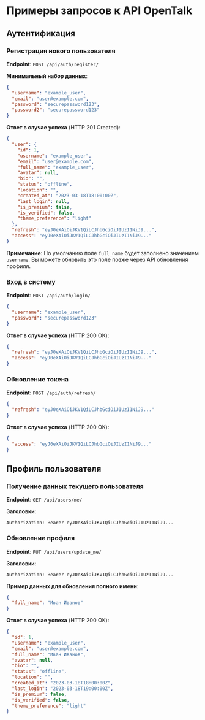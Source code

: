 # Примеры запросов к API OpenTalk

## Аутентификация

### Регистрация нового пользователя

**Endpoint**: `POST /api/auth/register/`

**Минимальный набор данных**:
```json
{
  "username": "example_user",
  "email": "user@example.com",
  "password": "securepassword123",
  "password2": "securepassword123"
}
```

**Ответ в случае успеха** (HTTP 201 Created):
```json
{
  "user": {
    "id": 1,
    "username": "example_user",
    "email": "user@example.com",
    "full_name": "example_user",
    "avatar": null,
    "bio": "",
    "status": "offline",
    "location": "",
    "created_at": "2023-03-18T18:00:00Z",
    "last_login": null,
    "is_premium": false,
    "is_verified": false,
    "theme_preference": "light"
  },
  "refresh": "eyJ0eXAiOiJKV1QiLCJhbGciOiJIUzI1NiJ9...",
  "access": "eyJ0eXAiOiJKV1QiLCJhbGciOiJIUzI1NiJ9..."
}
```

**Примечание**: По умолчанию поле `full_name` будет заполнено значением `username`. Вы можете обновить это поле позже через API обновления профиля.

### Вход в систему

**Endpoint**: `POST /api/auth/login/`

```json
{
  "username": "example_user",
  "password": "securepassword123"
}
```

**Ответ в случае успеха** (HTTP 200 OK):
```json
{
  "refresh": "eyJ0eXAiOiJKV1QiLCJhbGciOiJIUzI1NiJ9...",
  "access": "eyJ0eXAiOiJKV1QiLCJhbGciOiJIUzI1NiJ9..."
}
```

### Обновление токена

**Endpoint**: `POST /api/auth/refresh/`

```json
{
  "refresh": "eyJ0eXAiOiJKV1QiLCJhbGciOiJIUzI1NiJ9..."
}
```

**Ответ в случае успеха** (HTTP 200 OK):
```json
{
  "access": "eyJ0eXAiOiJKV1QiLCJhbGciOiJIUzI1NiJ9..."
}
```

## Профиль пользователя

### Получение данных текущего пользователя

**Endpoint**: `GET /api/users/me/`

**Заголовки**:
```
Authorization: Bearer eyJ0eXAiOiJKV1QiLCJhbGciOiJIUzI1NiJ9...
```

### Обновление профиля

**Endpoint**: `PUT /api/users/update_me/`

**Заголовки**:
```
Authorization: Bearer eyJ0eXAiOiJKV1QiLCJhbGciOiJIUzI1NiJ9...
```

**Пример данных для обновления полного имени**:
```json
{
  "full_name": "Иван Иванов"
}
```

**Ответ в случае успеха** (HTTP 200 OK):
```json
{
  "id": 1,
  "username": "example_user",
  "email": "user@example.com",
  "full_name": "Иван Иванов",
  "avatar": null,
  "bio": "",
  "status": "offline",
  "location": "",
  "created_at": "2023-03-18T18:00:00Z",
  "last_login": "2023-03-18T19:00:00Z",
  "is_premium": false,
  "is_verified": false,
  "theme_preference": "light"
}
``` 